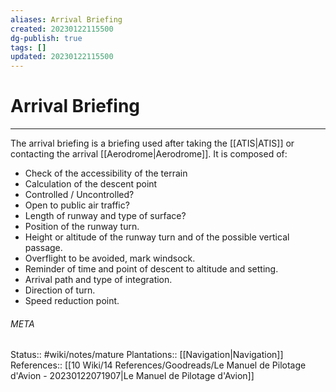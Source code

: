 ```yaml
---
aliases: Arrival Briefing
created: 20230122115500
dg-publish: true
tags: []
updated: 20230122115500
---
```

# Arrival Briefing
---
The arrival briefing is a briefing used after taking the [[ATIS\|ATIS]] or contacting the arrival [[Aerodrome\|Aerodrome]]. It is composed of:
- Check of the accessibility of the terrain
- Calculation of the descent point
- Controlled / Uncontrolled?
- Open to public air traffic?
- Length of runway and type of surface?
- Position of the runway turn.
- Height or altitude of the runway turn and of the possible vertical passage.
- Overflight to be avoided, mark windsock.
- Reminder of time and point of descent to altitude and setting.
- Arrival path and type of integration.
- Direction of turn.
- Speed reduction point.




###### META
Status:: #wiki/notes/mature 
Plantations:: [[Navigation\|Navigation]]
References:: [[10 Wiki/14 References/Goodreads/Le Manuel de Pilotage d'Avion - 20230122071907\|Le Manuel de Pilotage d'Avion]]
